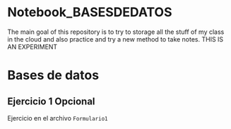 # Notebook_BASESDEDATOS
The main goal of this repository is to try to storage all the stuff of my class in the cloud and also practice and try a new method to take notes. THIS IS AN EXPERIMENT
# Bases de datos
Ejercicio 1 Opcional
--------------------
Ejercicio en el archivo `Formulario1`
